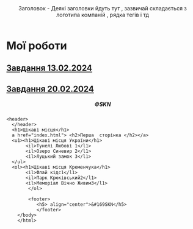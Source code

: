 <!DOCTYPE html>
<html>
  <head>
    <meta charset="utf-8">
    <title>Тема (Зміни назву сторінки)</title>
  </head> 
  <body>
  <header>
      Заголовок - Деякі заголовки йдуть тут , зазвичай складається з логотипа компаній , рядка тегів і тд
  </header>
   <h1>Мої роботи</h1>
   <section>
     <a href="Z13022024.html">  <h2>Завдання 13.02.2024 </h2></a>
     <a href="Z20022024.html">   <h2>Завдання 20.02.2024  </h2></a>
   </section>
  <footer>
      <h5 align="center">&#169SKN</h5>
  </footer>
  </body>
</html>
       <!DOCTYPE html>
<html>
  <head>
  <meta charset="utf-8">
   <title>Завдання 20.02.2024</title>
    </head> 
  <body>
    
    <header>
      </header>
      <h1>Цікаві місця</h1>
      a href="index.html"> <h2>Перша  сторінка </h2></a>
      <u1><h1>Цікаві місця України</h1>
           <il>Тунелі Любові 1</l1>
           <il>Озеро Синевир 2</l1>
           <il>Луцький замок 3</l1>
      </ul>
      <ol><h1>Цікаві місця Кременчука</h1>
           <il>Флай кідс1</l1>
           <il>Парк Крюківський2</l1> 
           <il>Меморіал Вічно Живим3</l1>  
            </ol>

            <footer>
               <h5> align="center">&#169SKN</h5>
               </footer>
        </body>
        </html>
 
